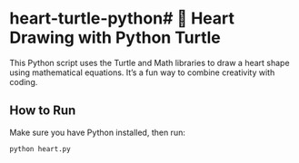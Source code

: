# heart-turtle-python# 💖 Heart Drawing with Python Turtle

This Python script uses the Turtle and Math libraries to draw a heart shape using mathematical equations. It’s a fun way to combine creativity with coding.

## How to Run

Make sure you have Python installed, then run:

```bash
python heart.py

